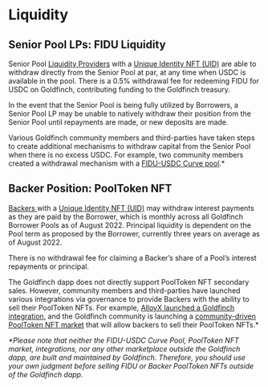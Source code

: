 # Liquidity

## Senior Pool LPs: FIDU Liquidity&#x20;

Senior Pool [Liquidity Providers](liquidityproviders.md) with a [Unique Identity NFT (UID)](../unique-identity-uid) are able to withdraw directly from the Senior Pool at par, at any time when USDC is available in the pool. There is a 0.5% withdrawal fee for redeeming FIDU for USDC on Goldfinch, contributing funding to the Goldfinch treasury.

In the event that the Senior Pool is being fully utilized by Borrowers, a Senior Pool LP may be unable to natively withdraw their position from the Senior Pool until repayments are made, or new deposits are made.

Various Goldfinch community members and third-parties have taken steps to create additional mechanisms to withdraw capital from the Senior Pool when there is no excess USDC. For example, two community members created a withdrawal mechanism with a [FIDU-USDC Curve pool](https://medium.com/@alvinhsia/increasing-access-and-interoperability-on-goldfinch-finance-e62e4f3682e4).\*&#x20;

## Backer Position: PoolToken NFT&#x20;

[Backers ](backers.md)with a [Unique Identity NFT (UID)](../unique-identity-uid) may withdraw interest payments as they are paid by the Borrower, which is monthly across all Goldfinch Borrower Pools as of August 2022. Principal liquidity is dependent on the Pool term as proposed by the Borrower, currently three years on average as of August 2022.

There is no withdrawal fee for claiming a Backer’s share of a Pool’s interest repayments or principal.

The Goldfinch dapp does not directly support PoolToken NFT secondary sales. However, community members and third-parties have launched various integrations via governance to provide Backers with the ability to sell their PoolToken NFTs. For example, [AlloyX launched a Goldfinch integration](https://medium.com/goldfinch-fi/lockup-free-goldfinch-investment-is-here-powered-by-alloyx-b683c48becb4), and the Goldfinch community is launching a [community-driven PoolToken NFT market](https://gov.goldfinch.finance/t/gip-15-secondary-marketplace-for-borrower-pool-positions/1044) that will allow backers to sell their PoolToken NFTs.\*

_\*Please note that neither the FIDU-USDC Curve Pool, PoolToken NFT market, integrations, nor any other marketplace outside the Goldfinch dapp, are built and maintained by Goldfinch. Therefore, you should use your own judgment before selling FIDU or Backer PoolToken NFTs outside of the Goldfinch dapp._
